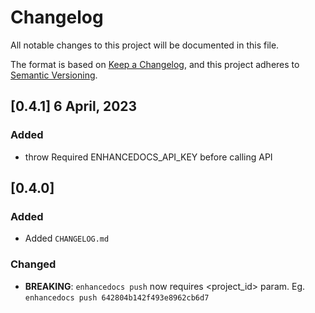 # Changelog

All notable changes to this project will be documented in this file.

The format is based on [Keep a Changelog](https://keepachangelog.com/en/1.0.0/),
and this project adheres to [Semantic Versioning](https://semver.org/spec/v2.0.0.html).

## [0.4.1] 6 April, 2023

### Added
- throw Required ENHANCEDOCS_API_KEY before calling API

## [0.4.0]

### Added
- Added `CHANGELOG.md`

### Changed

- **BREAKING**: `enhancedocs push` now requires <project_id> param. Eg. `enhancedocs push 642804b142f493e8962cb6d7`
